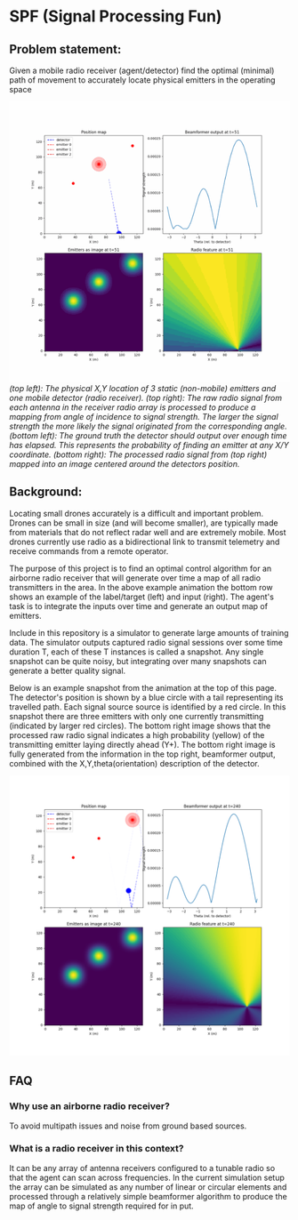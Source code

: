 # SPF (Signal Processing Fun)

## Problem statement:

Given a mobile radio receiver (agent/detector) find the optimal (minimal) path of movement to accurately locate physical emitters in the operating space

![Example session](images/01_example_animation.gif)
*(top left): The physical X,Y location of 3 static (non-mobile) emitters and one mobile detector (radio receiver). (top right): The raw radio signal from each antenna in the receiver radio array is processed to produce a mapping from angle of incidence to signal strength. The larger the signal strength the more likely the signal originated from the corresponding angle. (bottom left): The ground truth the detector should output over enough time has elapsed. This represents the probability of finding an emitter at any X/Y coordinate. (bottom right): The processed radio signal from (top right) mapped into an image centered around the detectors position.*

## Background:

Locating small drones accurately is a difficult and important problem. Drones can be small in size (and will become smaller), are typically made from materials that do not reflect radar well and are extremely mobile. Most drones currently use radio as a bidirectional link to transmit telemetry and receive commands from a remote operator.

The purpose of this project is to find an optimal control algorithm for an airborne radio receiver that will generate over time a map of all radio transmitters in the area.
In the above example animation the bottom row shows an example of the label/target (left) and input (right). The agent's task is to integrate the inputs over time and generate an output map of emitters.    

Include in this repository is a simulator to generate large amounts of training data. The simulator outputs captured radio signal sessions over some time duration T, each of these T instances is called a snapshot. Any single snapshot can be quite noisy, but integrating over many snapshots can generate a better quality signal. 

Below is an example snapshot from the animation at the top of this page. The detector's position is shown by a blue circle with a tail representing its travelled path. Each signal source source is identified by a red circle. In this snapshot there are three emitters with only one currently transmitting (indicated by larger red circles). The bottom right image shows that the processed raw radio signal indicates a high probability (yellow) of the transmitting emitter laying directly ahead (Y+). The bottom right image is fully generated from the information in the top right, beamformer output, combined with the X,Y,theta(orientation) description of the detector.  
 
![Example snapshot](images/01_emitter_right_example.png)


## FAQ 

### Why use an airborne radio receiver?

To avoid multipath issues and noise from ground based sources.

### What is a radio receiver in this context?

It can be any array of antenna receivers configured to a tunable radio so that the agent can scan across frequencies. In the current simulation setup the array can be simulated as any number of linear or circular elements and processed through a relatively simple beamformer algorithm to produce the map of angle to signal strength required for in
put.



